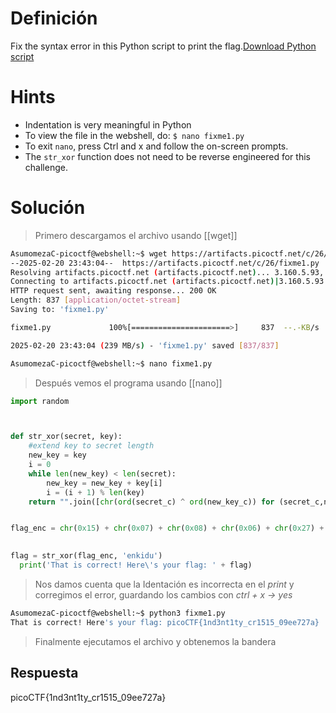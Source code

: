 # Definición
Fix the syntax error in this Python script to print the flag.[Download Python script](https://artifacts.picoctf.net/c/26/fixme1.py)
# Hints
- Indentation is very meaningful in Python
- To view the file in the webshell, do: `$ nano fixme1.py`
- To exit `nano`, press Ctrl and x and follow the on-screen prompts.
- The `str_xor` function does not need to be reverse engineered for this challenge.
# Solución
>Primero descargamos el archivo usando [[wget]]

```bash
AsumomezaC-picoctf@webshell:~$ wget https://artifacts.picoctf.net/c/26/fixme1.py
--2025-02-20 23:43:04--  https://artifacts.picoctf.net/c/26/fixme1.py
Resolving artifacts.picoctf.net (artifacts.picoctf.net)... 3.160.5.93, 3.160.5.18, 3.160.5.42, ...
Connecting to artifacts.picoctf.net (artifacts.picoctf.net)|3.160.5.93|:443... connected.
HTTP request sent, awaiting response... 200 OK
Length: 837 [application/octet-stream]
Saving to: 'fixme1.py'

fixme1.py             100%[======================>]     837  --.-KB/s    in 0s      

2025-02-20 23:43:04 (239 MB/s) - 'fixme1.py' saved [837/837]

AsumomezaC-picoctf@webshell:~$ nano fixme1.py
```

>Después vemos el programa usando [[nano]]
```python
import random



def str_xor(secret, key):
    #extend key to secret length
    new_key = key
    i = 0
    while len(new_key) < len(secret):
        new_key = new_key + key[i]
        i = (i + 1) % len(key)        
    return "".join([chr(ord(secret_c) ^ ord(new_key_c)) for (secret_c,new_key_c) in >


flag_enc = chr(0x15) + chr(0x07) + chr(0x08) + chr(0x06) + chr(0x27) + chr(0x21) + c>

  
flag = str_xor(flag_enc, 'enkidu')
  print('That is correct! Here\'s your flag: ' + flag)
```
>Nos damos cuenta que la Identación es incorrecta en el *print* y corregimos el error, guardando los cambios con *ctrl + x -> yes*

```bash
AsumomezaC-picoctf@webshell:~$ python3 fixme1.py
That is correct! Here's your flag: picoCTF{1nd3nt1ty_cr1515_09ee727a}
```
>Finalmente ejecutamos el archivo y obtenemos la bandera
## Respuesta
picoCTF{1nd3nt1ty_cr1515_09ee727a}